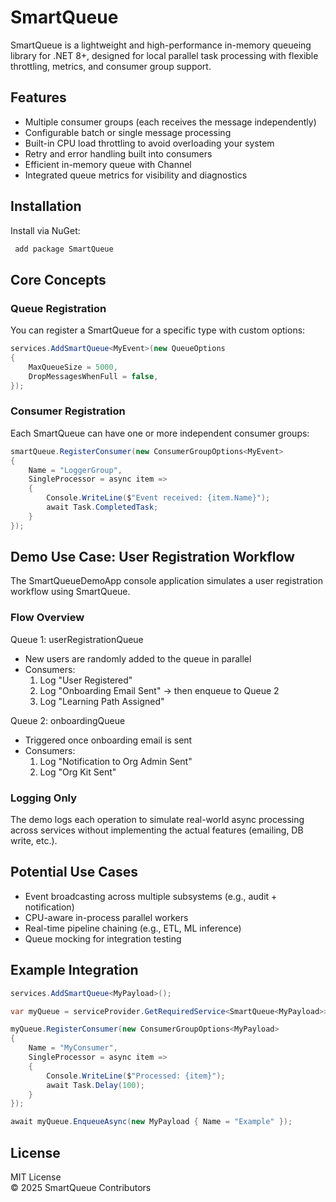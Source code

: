 # SmartQueue

SmartQueue is a lightweight and high-performance in-memory queueing library for .NET 8+, designed for local parallel task processing with flexible throttling, metrics, and consumer group support.

## Features

- Multiple consumer groups (each receives the message independently)
- Configurable batch or single message processing
- Built-in CPU load throttling to avoid overloading your system
- Retry and error handling built into consumers
- Efficient in-memory queue with Channel<T>
- Integrated queue metrics for visibility and diagnostics

## Installation

Install via NuGet:

```bash
 add package SmartQueue
```

## Core Concepts

### Queue Registration

You can register a SmartQueue for a specific type with custom options:

```csharp
services.AddSmartQueue<MyEvent>(new QueueOptions
{
    MaxQueueSize = 5000,
    DropMessagesWhenFull = false,
});
```

### Consumer Registration

Each SmartQueue can have one or more independent consumer groups:

```csharp
smartQueue.RegisterConsumer(new ConsumerGroupOptions<MyEvent>
{
    Name = "LoggerGroup",
    SingleProcessor = async item =>
    {
        Console.WriteLine($"Event received: {item.Name}");
        await Task.CompletedTask;
    }
});
```

## Demo Use Case: User Registration Workflow

The SmartQueueDemoApp console application simulates a user registration workflow using SmartQueue.

### Flow Overview

Queue 1: userRegistrationQueue

- New users are randomly added to the queue in parallel
- Consumers:
  1. Log "User Registered"
  2. Log "Onboarding Email Sent" → then enqueue to Queue 2
  3. Log "Learning Path Assigned"

Queue 2: onboardingQueue

- Triggered once onboarding email is sent
- Consumers:
  1. Log "Notification to Org Admin Sent"
  2. Log "Org Kit Sent"

### Logging Only

The demo logs each operation to simulate real-world async processing across services without implementing the actual features (emailing, DB write, etc.).

## Potential Use Cases

- Event broadcasting across multiple subsystems (e.g., audit + notification)
- CPU-aware in-process parallel workers
- Real-time pipeline chaining (e.g., ETL, ML inference)
- Queue mocking for integration testing

## Example Integration

```csharp
services.AddSmartQueue<MyPayload>();

var myQueue = serviceProvider.GetRequiredService<SmartQueue<MyPayload>>();

myQueue.RegisterConsumer(new ConsumerGroupOptions<MyPayload>
{
    Name = "MyConsumer",
    SingleProcessor = async item =>
    {
        Console.WriteLine($"Processed: {item}");
        await Task.Delay(100);
    }
});

await myQueue.EnqueueAsync(new MyPayload { Name = "Example" });
```

## License

MIT License  
© 2025 SmartQueue Contributors